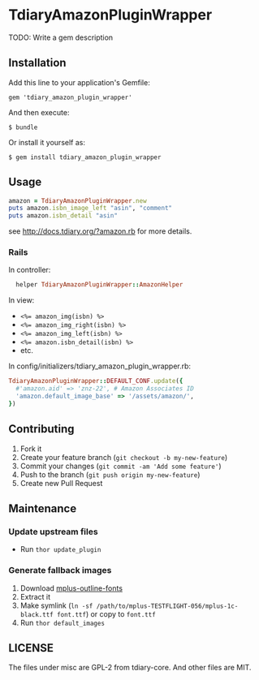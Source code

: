# TdiaryAmazonPluginWrapper

TODO: Write a gem description

## Installation

Add this line to your application's Gemfile:

    gem 'tdiary_amazon_plugin_wrapper'

And then execute:

    $ bundle

Or install it yourself as:

    $ gem install tdiary_amazon_plugin_wrapper

## Usage

```ruby
amazon = TdiaryAmazonPluginWrapper.new
puts amazon.isbn_image_left "asin", "comment"
puts amazon.isbn_detail "asin"
```

see http://docs.tdiary.org/?amazon.rb for more details.

### Rails

In controller:

```ruby
  helper TdiaryAmazonPluginWrapper::AmazonHelper
```

In view:

* `<%= amazon_img(isbn) %>`
* `<%= amazon_img_right(isbn) %>`
* `<%= amazon_img_left(isbn) %>`
* `<%= amazon.isbn_detail(isbn) %>`
* etc.

In config/initializers/tdiary_amazon_plugin_wrapper.rb:

```ruby
TdiaryAmazonPluginWrapper::DEFAULT_CONF.update({
  #'amazon.aid' => 'znz-22', # Amazon Associates ID
  'amazon.default_image_base' => '/assets/amazon/',
})
```

## Contributing

1. Fork it
2. Create your feature branch (`git checkout -b my-new-feature`)
3. Commit your changes (`git commit -am 'Add some feature'`)
4. Push to the branch (`git push origin my-new-feature`)
5. Create new Pull Request

## Maintenance

### Update upstream files

* Run `thor update_plugin`

### Generate fallback images

1. Download [mplus-outline-fonts](http://mplus-fonts.sourceforge.jp/mplus-outline-fonts/download/index.html)
2. Extract it
3. Make symlink (`ln -sf /path/to/mplus-TESTFLIGHT-056/mplus-1c-black.ttf font.ttf`)
   or copy to `font.ttf`
4. Run `thor default_images`

## LICENSE

The files under misc are GPL-2 from tdiary-core.
And other files are MIT.
